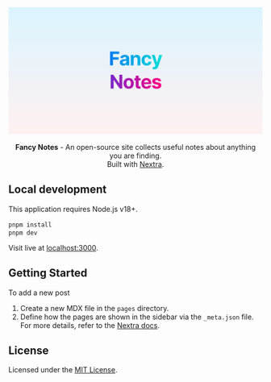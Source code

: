 ![banner](./public/og.svg)

<p align="center">
  <b>Fancy Notes</b> - An open-source site collects useful notes about anything you are finding.</br>
  Built with <a href="https://nextra.site">Nextra</a>.
</p>

## Local development

This application requires Node.js v18+.

```
pnpm install
pnpm dev
```

Visit live at [localhost:3000](http://localhost:3000).

## Getting Started

To add a new post

1. Create a new MDX file in the `pages` directory.
2. Define how the pages are shown in the sidebar via the `_meta.json` file. For more details, refer to the [Nextra docs](https://nextra.site/docs/docs-theme/page-configuration).

## License

Licensed under the [MIT License](LICENSE).
